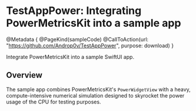 # TestAppPower: Integrating PowerMetricsKit into a sample app

@Metadata {
    @PageKind(sampleCode)
    @CallToAction(url: "https://github.com/Androp0v/TestAppPower", purpose: download)
}

Integrate PowerMetricsKit into a sample SwiftUI app.

## Overview

The sample app combines PowerMetricsKit's ``PowerWidgetView`` with a heavy, compute-intensive numerical simulation designed to skyrocket the power usage of the CPU for testing purposes.
